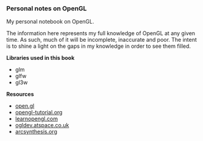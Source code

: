 ### Personal notes on OpenGL

My personal notebook on OpenGL.

The information here represents my full knowledge of OpenGL at any given time. As such, much of it will be incomplete, inaccurate and poor. The intent is to shine a light on the gaps in my knowledge in order to see them filled.

**Libraries used in this book**

- glm
- glfw
- gl3w

**Resources**

- [open.gl](https://open.gl)
- [opengl-tutorial.org](http://www.opengl-tutorial.org)
- [learnopengl.com](http://learnopengl.com)
- [ogldev.atspace.co.uk](http://ogldev.atspace.co.uk/index.html)
- [arcsynthesis.org]( https://web.archive.org/web/20150311211506/http://www.arcsynthesis.org/gltut/index.html)